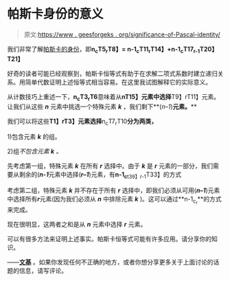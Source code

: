 # 帕斯卡身份的意义

> 原文:[https://www . geesforgeks . org/significance-of-Pascal-identity/](https://www.geeksforgeeks.org/significance-of-pascals-identity/)

我们非常了解[帕斯卡的身份](http://en.wikipedia.org/wiki/Pascal's_rule)，即**n<sub>c</sub>T5<sub>r</sub>T8】= n-1<sub>c</sub>T11<sub>r</sub>T14】+n-1<sub>c</sub>T17<sub>r-1</sub>T20】T21】**

好奇的读者可能已经观察到，帕斯卡恒等式有助于在求解二项式系数时建立递归关系。用简单代数证明上述恒等式相当容易。在这里我试图解释它的实际意义。

从计数技巧上重述一下，**n<sub>c</sub>T3<sub>r</sub>T6**意味着从**nT15】元素中选择**T9】rT11】元素。让我们从这些 ***n*** 元素中挑选一个特殊元素 ***k*** ，我们剩下**(*n–1*)**元素。****

我们可以将这些**T1】rT3】元素选择**n<sub>c</sub>T7<sub>r</sub>T10**分为两类，**

1)包含元素 ***k*** 的组。

2)组*不包含元素 ***k*** 。*

先考虑第一组，特殊元素 ***k*** 在所有 ***r*** 选择中。由于 ***k*** 是 ***r*** 元素的一部分，我们需要从剩余的(***n-1***元素中选择(***r–1***)元素，有**n-1<sub>c</sub>**<sub>t39】r-1</sub>T33】的方式

考虑第二组，特殊元素 ***k*** 并不存在于所有 ***r*** 选择中，即我们必须从可用(***n–1***)元素中选择所有***r***元素(因为我们必须从 ***n*** 中排除元素 ***k*** )。这可以通过**n-1<sub>c</sub><sub><sub>r</sub></sub>**的方式来完成。

现在很明显，这两者之和是从 ***n*** 元素中选择 ***r*** 元素。

可以有很多方法来证明上述事实。帕斯卡恒等式可能有许多应用。请分享你的知识。

——**[文基](http://www.linkedin.com/in/ramanawithu)** 。如果你发现任何不正确的地方，或者你想分享更多关于上面讨论的话题的信息，请写评论。
